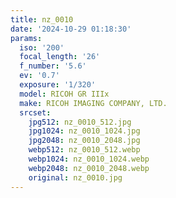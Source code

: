 ```yaml
---
title: nz_0010
date: '2024-10-29 01:18:30'
params:
  iso: '200'
  focal_length: '26'
  f_number: '5.6'
  ev: '0.7'
  exposure: '1/320'
  model: RICOH GR IIIx
  make: RICOH IMAGING COMPANY, LTD.
  srcset:
    jpg512: nz_0010_512.jpg
    jpg1024: nz_0010_1024.jpg
    jpg2048: nz_0010_2048.jpg
    webp512: nz_0010_512.webp
    webp1024: nz_0010_1024.webp
    webp2048: nz_0010_2048.webp
    original: nz_0010.jpg
---
```

